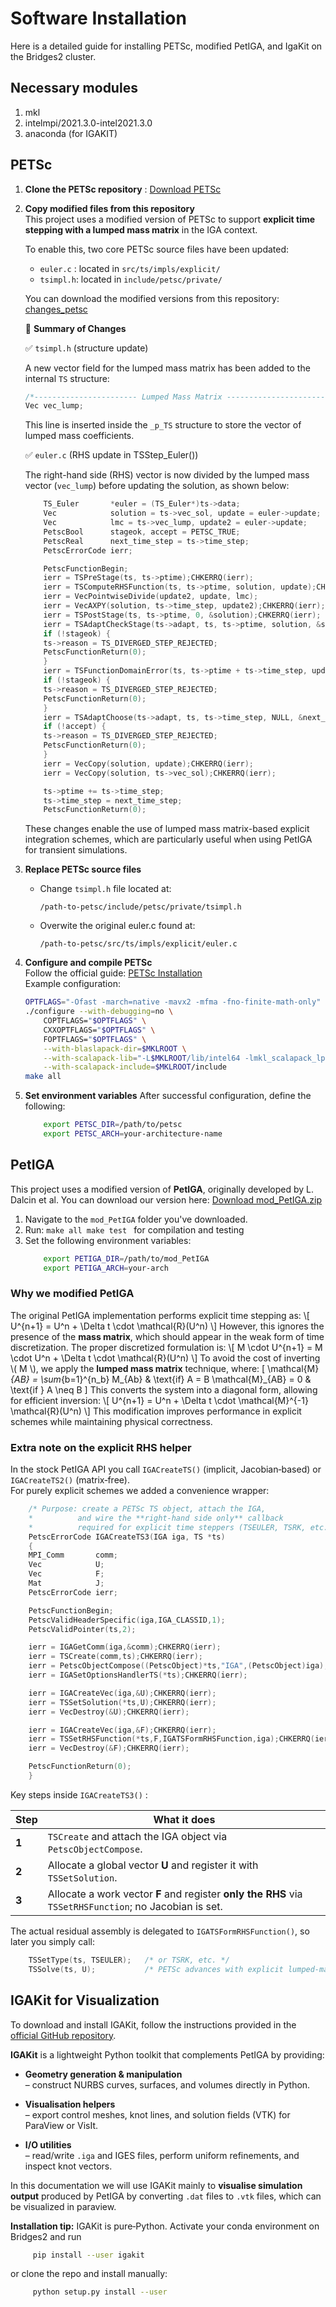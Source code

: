 # Software Installation

Here is a detailed guide for installing PETSc, modified PetIGA, and IgaKit on the Bridges2 cluster.

## Necessary modules

1.  mkl
2.  intelmpi/2021.3.0-intel2021.3.0
3.  anaconda (for IGAKIT) 


## PETSc

1. **Clone the PETSc repository**  : [Download PETSc](https://petsc.org/release/install/download/)

2. **Copy modified files from this repository**  
   This project uses a modified version of PETSc to support **explicit time stepping with a lumped mass matrix** in the IGA context.

    To enable this, two core PETSc source files have been updated:

    - `euler.c` : located in `src/ts/impls/explicit/`
    - `tsimpl.h`: located in `include/petsc/private/`

    You can download the modified versions from this repository: [changes_petsc](files/changes_petsc.zip)

    🔧 **Summary of Changes**

    ✅ `tsimpl.h` (structure update)

    A new vector field for the lumped mass matrix has been added to the internal `TS` structure:

    ```c
    /*----------------------- Lumped Mass Matrix -----------------------------------*/
    Vec vec_lump;
    ```
    This line is inserted inside the `_p_TS` structure to store the vector of lumped mass coefficients. 

    ✅ `euler.c` (RHS update in TSStep_Euler())

    The right-hand side (RHS) vector is now divided by the lumped mass vector (`vec_lump`) before updating the solution, as shown below:

    ```c hl_lines="2 3 10 11 12"
        TS_Euler       *euler = (TS_Euler*)ts->data;
        Vec            solution = ts->vec_sol, update = euler->update;
        Vec            lmc = ts->vec_lump, update2 = euler->update;
        PetscBool      stageok, accept = PETSC_TRUE;
        PetscReal      next_time_step = ts->time_step;
        PetscErrorCode ierr;

        PetscFunctionBegin;
        ierr = TSPreStage(ts, ts->ptime);CHKERRQ(ierr);
        ierr = TSComputeRHSFunction(ts, ts->ptime, solution, update);CHKERRQ(ierr);
        ierr = VecPointwiseDivide(update2, update, lmc);
        ierr = VecAXPY(solution, ts->time_step, update2);CHKERRQ(ierr);
        ierr = TSPostStage(ts, ts->ptime, 0, &solution);CHKERRQ(ierr);
        ierr = TSAdaptCheckStage(ts->adapt, ts, ts->ptime, solution, &stageok);CHKERRQ(ierr);
        if (!stageok) {
        ts->reason = TS_DIVERGED_STEP_REJECTED;
        PetscFunctionReturn(0);
        }
        ierr = TSFunctionDomainError(ts, ts->ptime + ts->time_step, update, &stageok);CHKERRQ(ierr);
        if (!stageok) {
        ts->reason = TS_DIVERGED_STEP_REJECTED;
        PetscFunctionReturn(0);
        }
        ierr = TSAdaptChoose(ts->adapt, ts, ts->time_step, NULL, &next_time_step, &accept);CHKERRQ(ierr);
        if (!accept) {
        ts->reason = TS_DIVERGED_STEP_REJECTED;
        PetscFunctionReturn(0);
        }
        ierr = VecCopy(solution, update);CHKERRQ(ierr);
        ierr = VecCopy(solution, ts->vec_sol);CHKERRQ(ierr);

        ts->ptime += ts->time_step;
        ts->time_step = next_time_step;
        PetscFunctionReturn(0);
    ```

    These changes enable the use of lumped mass matrix-based explicit integration schemes, which are particularly useful when using PetIGA for transient simulations.




3. **Replace PETSc source files**  
   - Change `tsimpl.h` file located at:
     ```
     /path-to-petsc/include/petsc/private/tsimpl.h
     ```
   - Overwite the original euler.c found at:
     ```
     /path-to-petsc/src/ts/impls/explicit/euler.c
     ```


4. **Configure and compile PETSc**  
   Follow the official guide: [PETSc Installation](https://petsc.org/release/install/install/)  
   Example configuration:
   ```bash
   OPTFLAGS="-Ofast -march=native -mavx2 -mfma -fno-finite-math-only"
   ./configure --with-debugging=no \
       COPTFLAGS="$OPTFLAGS" \
       CXXOPTFLAGS="$OPTFLAGS" \
       FOPTFLAGS="$OPTFLAGS" \
       --with-blaslapack-dir=$MKLROOT \
       --with-scalapack-lib="-L$MKLROOT/lib/intel64 -lmkl_scalapack_lp64 -lmkl_blacs_intelmpi_lp64" \
       --with-scalapack-include=$MKLROOT/include
   make all
   ```

5.  **Set environment variables**
    After successful configuration, define the following:
    ```bash
        export PETSC_DIR=/path/to/petsc
        export PETSC_ARCH=your-architecture-name
    ```




## PetIGA

This project uses a modified version of **PetIGA**, originally developed by L. Dalcin et al. You can download our version here: [Download mod_PetIGA.zip](files/mod_PetIGA.zip) 

1.  Navigate to the `mod_PetIGA` folder you've downloaded. 
2.  Run: ```make all make test ```  for compilation and testing
3.  Set the following environment variables: 
    ```bash
        export PETIGA_DIR=/path/to/mod_PetIGA 
        export PETIGA_ARCH=your-arch 
    ``` 


### Why we modified PetIGA 

The original PetIGA implementation performs explicit time stepping as: \\[ U^{n+1} = U^n + \Delta t \cdot \mathcal{R}(U^n) \\] 
However, this ignores the presence of the **mass matrix**, which should appear in the weak form of time discretization. 
The proper discretized formulation is: \\[ M \cdot U^{n+1} = M \cdot U^n + \Delta t \cdot \mathcal{R}(U^n) \\] 
To avoid the cost of inverting \\( M \\), we apply the **lumped mass matrix** technique, where: 
\[ 
\mathcal{M}_{AB} = \sum_{b=1}^{n_b} M_{Ab} \& \text{if} A = B
\mathcal{M}_{AB} = 0 \& \text{if } A \neq B 
\]
This converts the system into a diagonal form, allowing for efficient inversion: \\[ U^{n+1} = U^n + \Delta t \cdot \mathcal{M}^{-1} \mathcal{R}(U^n) \\] 
This modification improves performance in explicit schemes while maintaining physical correctness.

### Extra note on the **explicit RHS helper**

In the stock PetIGA API you call `IGACreateTS()` (implicit, Jacobian‑based) or `IGACreateTS2()` (matrix‑free).  
For purely explicit schemes we added a convenience wrapper:

```c
    /* Purpose: create a PETSc TS object, attach the IGA,
    *          and wire the **right‑hand side only** callback
    *          required for explicit time steppers (TSEULER, TSRK, etc.) */
    PetscErrorCode IGACreateTS3(IGA iga, TS *ts)
    {
    MPI_Comm       comm;
    Vec            U;
    Vec            F;
    Mat            J;
    PetscErrorCode ierr;

    PetscFunctionBegin;
    PetscValidHeaderSpecific(iga,IGA_CLASSID,1);
    PetscValidPointer(ts,2);

    ierr = IGAGetComm(iga,&comm);CHKERRQ(ierr);
    ierr = TSCreate(comm,ts);CHKERRQ(ierr);
    ierr = PetscObjectCompose((PetscObject)*ts,"IGA",(PetscObject)iga);CHKERRQ(ierr);
    ierr = IGASetOptionsHandlerTS(*ts);CHKERRQ(ierr);

    ierr = IGACreateVec(iga,&U);CHKERRQ(ierr);
    ierr = TSSetSolution(*ts,U);CHKERRQ(ierr);
    ierr = VecDestroy(&U);CHKERRQ(ierr);

    ierr = IGACreateVec(iga,&F);CHKERRQ(ierr);
    ierr = TSSetRHSFunction(*ts,F,IGATSFormRHSFunction,iga);CHKERRQ(ierr);
    ierr = VecDestroy(&F);CHKERRQ(ierr);

    PetscFunctionReturn(0);
    }
```

Key steps inside `IGACreateTS3()` :

| Step | What it does |
|------|--------------|
| **1** | `TSCreate` and attach the IGA object via `PetscObjectCompose`. |
| **2** | Allocate a global vector **U** and register it with `TSSetSolution`. |
| **3** | Allocate a work vector **F** and register **only the RHS** via `TSSetRHSFunction`; no Jacobian is set. |

The actual residual assembly is delegated to `IGATSFormRHSFunction()`, so later you simply call:

```c
    TSSetType(ts, TSEULER);   /* or TSRK, etc. */
    TSSolve(ts, U);           /* PETSc advances with explicit lumped‑mass update */
```



## IGAKit for Visualization

To download and install IGAKit, follow the instructions provided in the [official GitHub repository](https://github.com/dalcinl/igakit).

**IGAKit** is a lightweight Python toolkit that complements PetIGA by providing:

* **Geometry generation & manipulation**  
  – construct NURBS curves, surfaces, and volumes directly in Python.

* **Visualisation helpers**  
  – export control meshes, knot lines, and solution fields (VTK) for ParaView or VisIt.

* **I/O utilities**  
  – read/write `.iga` and IGES files, perform uniform refinements, and inspect knot vectors.

In this documentation we will use IGAKit mainly to **visualise simulation output** produced by PetIGA by converting `.dat` files to `.vtk` files, which can be visualized in paraview.  


**Installation tip:** IGAKit is pure‑Python. Activate your conda environment on Bridges2 and run  
```bash
     pip install --user igakit
```  
or clone the repo and install manually:  
```bash
     python setup.py install --user
```